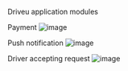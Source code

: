 Driveu application modules

Payment
![image](https://github.com/freedanjeremiah/DriveU-/assets/94667145/90a6203d-2d27-4740-a9e1-26dfbea197f4)

Push notification
![image](https://github.com/freedanjeremiah/DriveU-/assets/94667145/9fbf17d8-0a8e-446d-894a-e703b742ee31)

Driver accepting request
![image](https://github.com/freedanjeremiah/DriveU-/assets/94667145/2b0479bd-bd94-4206-9ce6-433fe25dcb86)

